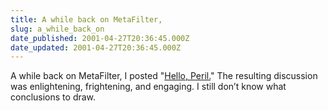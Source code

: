 ```yaml
---
title: A while back on MetaFilter,
slug: a_while_back_on
date_published: 2001-04-27T20:36:45.000Z
date_updated: 2001-04-27T20:36:45.000Z
---
```


A while back on MetaFilter, I posted "[Hello, Peril.](http://www.metafilter.com/comments.mefi/7240)" The resulting discussion was enlightening, frightening, and engaging. I still don’t know what conclusions to draw.

